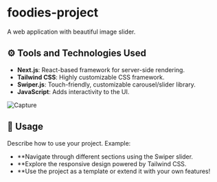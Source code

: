 # foodies-project

A web application with beautiful image slider.

## ⚙️ Tools and Technologies Used
- **Next.js**: React-based framework for server-side rendering.
- **Tailwind CSS**: Highly customizable CSS framework.
- **Swiper.js**: Touch-friendly, customizable carousel/slider library.
- **JavaScript**: Adds interactivity to the UI.

![Capture](https://github.com/user-attachments/assets/20f9c66d-b72a-4be0-9051-d841b4367afd)

## 📄 Usage
Describe how to use your project. Example:

- **Navigate through different sections using the Swiper slider.
- **Explore the responsive design powered by Tailwind CSS.
- **Use the project as a template or extend it with your own features!
